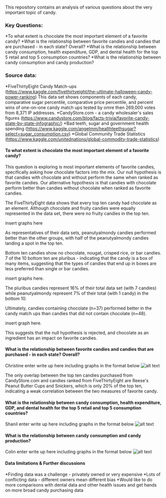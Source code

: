 This repository contains an analysis of various questions about the very important topic of candy.

### Key Questions:
*To what extent is chocolate the most important element of a favorite candy?
*What is the relationship between favorite candies and candies that are purchased - in each state? Overall?
*What is the relationship between candy consumption, health expenditure, GDP, and dental health for the top 5 retail and top 5 consumption countries?
*What is the relationship between candy consumption and candy production?

### Source data:
*FiveThirtyEight Candy Match-ups (https://www.kaggle.com/fivethirtyeight/the-ultimate-halloween-candy-power-ranking)
This data set shows components of each candy, comparative sugar percentile, comparative price percentile, and percent wins of one-on-one candy match ups tested by omre then 269,000 votes from 8,371 IP addresses.
*CandyStore.com - a candy wholesaler's sales figures (https://www.candystore.com/blog/facts-trivia/favorite-candy-state-by-state-infographic/)
*Bad teeth, sugar and government health spending (https://www.kaggle.com/angelmm/healthteethsugar?select=sugar_consumption.csv)
*Global Community Trade Statistics (https://www.kaggle.com/unitednations/global-commodity-trade-statistics)


#### To what extent is chocolate the most important element of a favorite candy?
This question is exploring is most important elements of favorite candies, specifically asking how chocolate factors into the mix. Our null hypothesis is that candies with chocolate and without perform the same when ranked as favorite candies. Our alternative hypothesis is that candies with chocolate perform better than candies without chocolate when ranked as favorite candies.

The FiveThirtyEight data shows that every top ten candy had chocolate as an element. Although chocolate and fruity candies were equally represented in the data set, there were no fruity candies in the top ten.

insert graphs here

As representatives of their data sets, peanutyalmondy candies performed better than the other groups, with half of the peanutyalmondy candies landing a spot in the top ten.

Bottom ten candies show no chocolate, nougat, crisped rice, or bar candies. 7 of the 10 bottom ten are pluribus - indicating that the candy is a box of many items, suggesting that the types of candies that end up in boxes are less preferred than single or bar candies.

insert graphs here.

The pluribus candies represent 16% of their total data set (with 7 candies) while peanutyalmondy represent 7% of their total (with 1 candy) in the bottom 10.

Ultimately, candies containing chocolate (n=37) performed better in the candy match ups than candies that did not contain chocolate (n=48).

insert graph here.

This suggests that the null hypothesis is rejected, and chocolate as an ingredient has an impact on favorite candies.

#### What is the relationship between favorite candies and candies that are purchased - in each state? Overall?

Christine enter write up here including graphs in the format below
![alt text](githublink "alt_text")

The only overlap between the top ten candies purchased from CandyStore.com and candies ranked from FiveThirtyEight are Reese's Peanut Butter Cups and Snickers, which is only 20% of the top ten, indicating a weak correlation between the two measures of favorite candy.

#### What is the relationship between candy consumption, health expenditure, GDP, and dental health for the top 5 retail and top 5 consumption countries?

Shanil enter write up here including graphs in the format below
![alt text](githublink "alt_text")

#### What is the relationship between candy consumption and candy production?

Colin enter write up here including graphs in the format below
![alt text](githublink "alt_text")

#### Data limitations & Further discussions
*Finding data was a challenge - privately owned or very expensive
*Lots of conflicting data - different owners mean different bias
*Would like to do more comparisons with dental data and other health issues and get hands on more broad candy purchasing data
